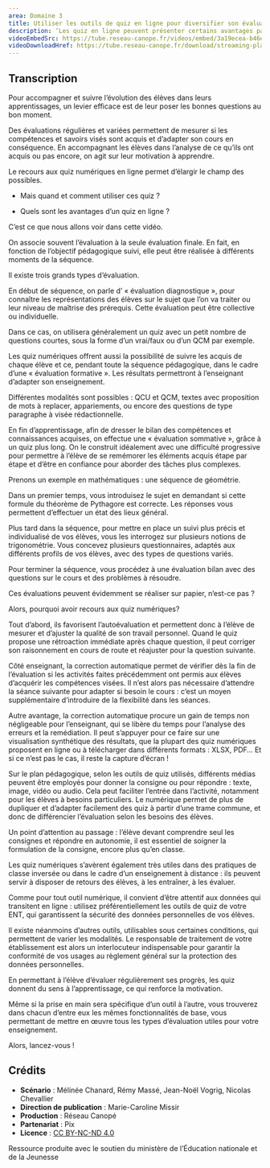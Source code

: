 ```yaml
---
area: Domaine 3
title: Utiliser les outils de quiz en ligne pour diversifier son évaluation
description: ’Les quiz en ligne peuvent présenter certains avantages par rapport à des quiz débranchés : rétroaction, analyse synthétique de résultats, etc. Plus de détails dans cette vidéo !’
videoEmbedSrc: https://tube.reseau-canope.fr/videos/embed/3a19ecea-b46e-479b-9bcc-7268b744534e
videoDownloadHref: https://tube.reseau-canope.fr/download/streaming-playlists/hls/videos/3a19ecea-b46e-479b-9bcc-7268b744534e-1080-fragmented.mp4
---
```


## Transcription

Pour accompagner et suivre l’évolution des élèves dans leurs apprentissages, un levier efficace est de leur poser les bonnes questions au bon moment.

Des évaluations régulières et variées permettent de mesurer si les compétences et savoirs visés sont acquis et d’adapter son cours en conséquence. En accompagnant les élèves dans l’analyse de ce qu’ils ont acquis ou pas encore, on agit sur leur motivation à apprendre.

Le recours aux quiz numériques en ligne permet d’élargir le champ des possibles.

- Mais quand et comment utiliser ces quiz ? 

- Quels sont les avantages d’un quiz en ligne ? 

C’est ce que nous allons voir dans cette vidéo.

On associe souvent l’évaluation à la seule évaluation finale. En fait, en fonction de l’objectif pédagogique suivi, elle peut être réalisée à différents moments de la séquence.

Il existe trois grands types d’évaluation.

En début de séquence, on parle d’ « évaluation diagnostique », pour connaître les représentations des élèves sur le sujet que l’on va traiter ou leur niveau de maîtrise des prérequis. Cette évaluation peut être collective ou individuelle.

Dans ce cas, on utilisera généralement un quiz avec un petit nombre de questions courtes, sous la forme d’un vrai/faux ou d’un QCM par exemple.

Les quiz numériques offrent aussi la possibilité de suivre les acquis de chaque élève et ce, pendant toute la séquence pédagogique, dans le cadre d’une « évaluation formative ». Les résultats permettront à l’enseignant d’adapter son enseignement.

Différentes modalités sont possibles : QCU et QCM, textes avec proposition de mots à replacer, appariements, ou encore des questions de type paragraphe à visée rédactionnelle.

En fin d’apprentissage, afin de dresser le bilan des compétences et connaissances acquises, on effectue une « évaluation sommative », grâce à un quiz plus long. On le construit idéalement avec une difficulté progressive pour permettre à l’élève de se remémorer les éléments acquis étape par étape et d’être en confiance pour aborder des tâches plus complexes.

Prenons un exemple en mathématiques : une séquence de géométrie.

Dans un premier temps, vous introduisez le sujet en demandant si cette formule du théorème de Pythagore est correcte. Les réponses vous permettent d’effectuer un état des lieux général.

Plus tard dans la séquence, pour mettre en place un suivi plus précis et individualisé de vos élèves, vous les interrogez sur plusieurs notions de trigonométrie. Vous concevez plusieurs questionnaires, adaptés aux différents profils de vos élèves, avec des types de questions variés.

Pour terminer la séquence, vous procédez à une évaluation bilan avec des questions sur le cours et des problèmes à résoudre.

Ces évaluations peuvent évidemment se réaliser sur papier, n’est-ce pas ?

Alors, pourquoi avoir recours aux quiz numériques?

Tout d’abord, ils favorisent l’autoévaluation et permettent donc à l’élève de mesurer et d’ajuster la qualité de son travail personnel. Quand le quiz propose une rétroaction immédiate après chaque question, il peut corriger son raisonnement en cours de route et réajuster pour la question suivante.

Côté enseignant, la correction automatique permet de vérifier dès la fin de l’évaluation si les activités faites précédemment ont permis aux élèves d’acquérir les compétences visées. Il n’est alors pas nécessaire d’attendre la séance suivante pour adapter si besoin le cours : c’est un moyen supplémentaire d’introduire de la flexibilité dans les séances.

Autre avantage, la correction automatique procure un gain de temps non négligeable pour l’enseignant, qui se libère du temps pour l’analyse des erreurs et la remédiation. Il peut s’appuyer pour ce faire sur une visualisation synthétique des résultats, que la plupart des quiz numériques proposent en ligne ou à télécharger dans différents formats : XLSX, PDF… Et si ce n’est pas le cas, il reste la capture d’écran !

Sur le plan pédagogique, selon les outils de quiz utilisés, différents médias peuvent être employés pour donner la consigne ou pour répondre : texte, image, vidéo ou audio. Cela peut faciliter l’entrée dans l’activité, notamment pour les élèves à besoins particuliers. Le numérique permet de plus de dupliquer et d’adapter facilement des quiz à partir d’une trame commune, et donc de différencier l’évaluation selon les besoins des élèves.

Un point d’attention au passage : l’élève devant comprendre seul les consignes et répondre en autonomie, il est essentiel de soigner la formulation de la consigne, encore plus qu’en classe.

Les quiz numériques s’avèrent également très utiles dans des pratiques de classe inversée ou dans le cadre d’un enseignement à distance : ils peuvent servir à disposer de retours des élèves, à les entraîner, à les évaluer.

Comme pour tout outil numérique, il convient d’être attentif aux données qui transitent en ligne : utilisez préférentiellement les outils de quiz de votre ENT, qui garantissent la sécurité des données personnelles de vos élèves.

Il existe néanmoins d’autres outils, utilisables sous certaines conditions, qui permettent de varier les modalités. Le responsable de traitement de votre établissement est alors un interlocuteur indispensable pour garantir la conformité de vos usages au règlement général sur la protection des données personnelles.

En permettant à l’élève d’évaluer régulièrement ses progrès, les quiz donnent du sens à l’apprentissage, ce qui renforce la motivation.

Même si la prise en main sera spécifique d’un outil à l’autre, vous trouverez dans chacun d’entre eux les mêmes fonctionnalités de base, vous permettant de mettre en œuvre tous les types d’évaluation utiles pour votre enseignement.

Alors, lancez-vous !


## Crédits

- **Scénario** : Mélinée Chanard, Rémy Massé, Jean-Noël Vogrig, Nicolas Chevallier
- **Direction de publication** : Marie-Caroline Missir
- **Production** : Réseau Canopé
- **Partenariat** : Pix
- **Licence** : [CC BY-NC-ND 4.0](https://creativecommons.org/licenses/by-nc-nd/4.0/deed.fr)

Ressource produite avec le soutien du ministère de l’Éducation nationale et de la Jeunesse
